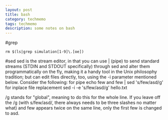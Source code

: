 ```yaml
---
layout: post
title: bash
category: techmemo
tags: techmemo
description: some notes on bash 
---
```



#grep

`rm $(ls|grep simulation[1-9]\.[oe])`


#sed 
sed is the stream editor, in that you can use | (pipe) to send standard streams (STDIN and STDOUT specifically) through sed and alter them programmatically on the fly, making it a handy tool in the Unix philosophy tradition; but can edit files directly, too, using the -i parameter mentioned below.
Consider the following:
for pipe
echo few and few | sed 's/few/asd/g'
for inplace file replacement 
sed -i -e 's/few/asd/g' hello.txt

/g stands for "global", meaning to do this for the whole line. If you leave off the /g (with s/few/asd/, there always needs to be three slashes no matter what) and few appears twice on the same line, only the first few is changed to asd.

